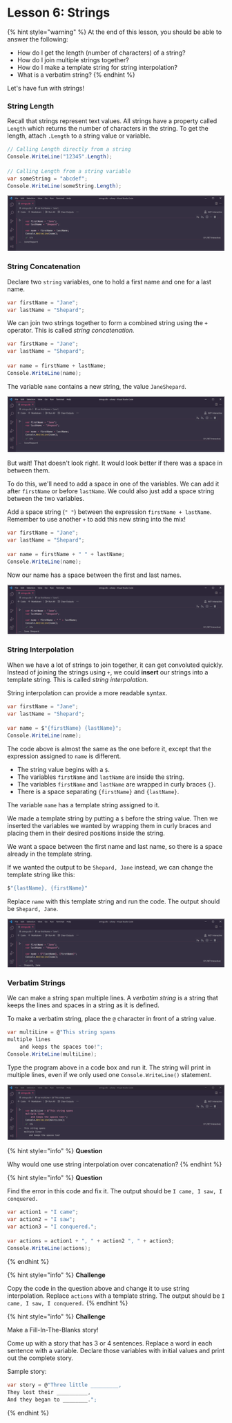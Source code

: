 # Lesson 6: Strings

{% hint style="warning" %}
At the end of this lesson, you should be able to answer the following:

* How do I get the length \(number of characters\) of a string?
* How do I join multiple strings together?
* How do I make a template string for string interpolation?
* What is a verbatim string?
{% endhint %}

Let's have fun with strings!

### String Length

Recall that strings represent text values. All strings have a property called `Length` which returns the number of characters in the string. To get the length, attach `.Length` to a string value or variable.

```csharp
// Calling Length directly from a string
Console.WriteLine("12345".Length);

// Calling Length from a string variable
var someString = "abcdef";
Console.WriteLine(someString.Length);
```

![](../.gitbook/assets/2021-07-11_21-01-51%20%281%29.png)

### String Concatenation

Declare two `string` variables, one to hold a first name and one for a last name.

```csharp
var firstName = "Jane";
var lastName = "Shepard";
```

We can join two strings together to form a combined string using the `+` operator. This is called _string concatenation._

```csharp
var firstName = "Jane";
var lastName = "Shepard";

var name = firstName + lastName;
Console.WriteLine(name);
```

The variable `name` contains a new string, the value `JaneShepard`.

![](../.gitbook/assets/2021-07-11_21-01-51.png)

But wait! That doesn't look right. It would look better if there was a space in between them.

To do this, we'll need to add a space in one of the variables. We can add it after `firstName` or before `lastName`. We could also just add a space string between the two variables.

Add a space string \(`" "`\) between the expression `firstName + lastName`. Remember to use another `+` to add this new string into the mix!

```csharp
var firstName = "Jane";
var lastName = "Shepard";

var name = firstName + " " + lastName;
Console.WriteLine(name);
```

Now our name has a space between the first and last names.

![](../.gitbook/assets/2021-07-11_21-02-32.png)

### String Interpolation

When we have a lot of strings to join together, it can get convoluted quickly. Instead of joining the strings using `+`, we could **insert** our strings into a template string. This is called _string interpolation_.

String interpolation can provide a more readable syntax.

```csharp
var firstName = "Jane";
var lastName = "Shepard";

var name = $"{firstName} {lastName}";
Console.WriteLine(name);
```

The code above is almost the same as the one before it, except that the expression assigned to `name` is different.

* The string value begins with a `$`.
* The variables `firstName` and `lastName` are inside the string.
* The variables `firstName` and `lastName` are wrapped in curly braces `{}`.
* There is a space separating `{firstName}` and `{lastName}`.

The variable `name` has a template string assigned to it. 

We made a template string by putting a `$` before the string value. Then we inserted the variables we wanted by wrapping them in curly braces and placing them in their desired positions inside the string. 

We want a space between the first name and last name, so there is a space already in the template string.

If we wanted the output to be `Shepard, Jane` instead, we can change the template string like this:

```csharp
$"{lastName}, {firstName}"
```

Replace `name` with this template string and run the code. The output should be `Shepard, Jane`.

![](../.gitbook/assets/2021-07-11_21-03-43.png)

### Verbatim Strings

We can make a string span multiple lines. A _verbatim string_ is a string that keeps the lines and spaces in a string as it is defined.

To make a verbatim string, place the `@` character in front of a string value.

```csharp
var multiLine = @"This string spans 
multiple lines 
    and keeps the spaces too!";
Console.WriteLine(multiLine);
```

Type the program above in a code box and run it. The string will print in multiple lines, even if we only used one `Console.WriteLine()` statement.

![](../.gitbook/assets/2021-07-11_21-06-00.png)

{% hint style="info" %}
**Question**

Why would one use string interpolation over concatenation?
{% endhint %}

{% hint style="info" %}
**Question**

Find the error in this code and fix it. The output should be `I came, I saw, I conquered.`

```csharp
var action1 = "I came";
var action2 = "I saw";
var action3 = "I conquered.";

var actions = action1 + ", " + action2 ", " + action3;
Console.WriteLine(actions);
```
{% endhint %}

{% hint style="info" %}
**Challenge**

Copy the code in the question above and change it to use string interpolation. Replace `actions` with a template string. The output should be `I came, I saw, I conquered.`
{% endhint %}

{% hint style="info" %}
**Challenge**

Make a Fill-In-The-Blanks story! 

Come up with a story that has 3 or 4 sentences. Replace a word in each sentence with a variable. Declare those variables with initial values and print out the complete story.

Sample story:

```csharp
var story = @"Three little _________,
They lost their __________,
And they began to ________.";
```
{% endhint %}

